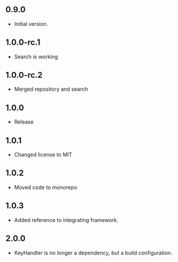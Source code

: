 ## 0.9.0

- Initial version.

## 1.0.0-rc.1

- Search is working

## 1.0.0-rc.2

- Merged repository and search

## 1.0.0

- Release

## 1.0.1

- Changed license to MIT

## 1.0.2

- Moved code to monorepo

## 1.0.3

- Added reference to integrating framework.

## 2.0.0

- KeyHandler is no longer a dependency, but a build configuration.